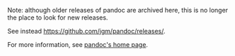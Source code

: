 Note:  although older releases of pandoc are archived here, this is no longer the place to look for new releases.

See instead https://github.com/jgm/pandoc/releases/.

For more information, see [pandoc's home page](http://johnmacfarlane.net/pandoc/).